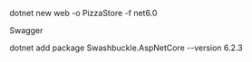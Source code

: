 dotnet new web -o PizzaStore -f net6.0

Swagger

dotnet add package Swashbuckle.AspNetCore --version 6.2.3